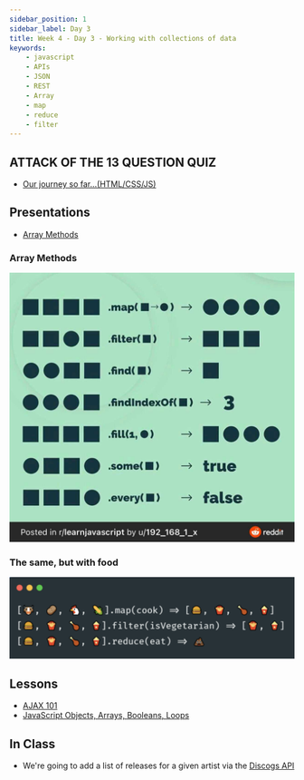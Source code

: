 ```yaml
---
sidebar_position: 1
sidebar_label: Day 3
title: Week 4 - Day 3 - Working with collections of data
keywords:
    - javascript
    - APIs
    - JSON
    - REST
    - Array
    - map
    - reduce
    - filter
---
```

<!-- markdownlint-disable no-inline-html -->

## ATTACK OF THE 13 QUESTION QUIZ

* [Our journey so far...(HTML/CSS/JS)](https://forms.gle/ahujYfwnGDsLQ9ou8)

## Presentations

* [Array Methods](https://docs.google.com/presentation/d/1RaJ6ArwzrBqXZ46TGVvnnyZZnLhTRZxVPLTypjXT1gQ/edit?usp=sharing)

### Array Methods

![Array Methods](./img/array_methods.jpg)

### The same, but with food

![Array Methods, but with food](./img/array_methods_food.png)

## Lessons

* [AJAX 101](/docs/lessons/building-interactive-uis/ajax-101/)
* [JavaScript Objects, Arrays, Booleans, Loops](/docs/lessons/solving-problems-using-code-js/objects-loops/)

## In Class

* We're going to add a list of releases for a given artist via the [Discogs API](https://www.discogs.com/developers/#page:database,header:database-artist)
